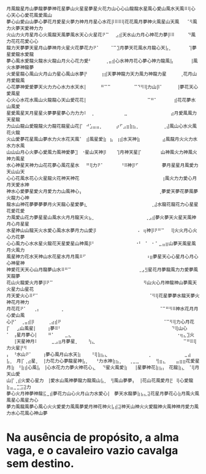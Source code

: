 
<!--
**mkviniciuz/mkviniciuz** is a ✨ _special_ ✨ repository because its `README.md` (this file) appears on your GitHub profile.

Here are some ideas to get you started:

- 🔭 I’m currently working on ...
- 🌱 I’m currently learning ...
- 👯 I’m looking to collaborate on ...
- 🤔 I’m looking for help with ...
- 💬 Ask me about ...
- 📫 How to reach me: ...
- 😄 Pronouns: ...
- ⚡ Fun fact: ...
-->
```
月風龍星月山夢龍夢夢神花星夢山火星星夢星火花力山心心山龍龍水星風心愛山風水天風⠿⢿心心天心心愛花風愛風山
夢心山愛山山夢心夢花月愛星火夢力神月月星心水花⡿⠿⠿⢿花花風月夢神火風星山天風⠀⠀⠈⠻風力火夢天愛神力力
火山力火月星月心火風龍天風夢風水天心火星花⠟⠉⠀⠀⣠⣾天水山力月心神花力夢⡿⠿⠀⠀⠀⠀⠙風力花花花愛心心
龍力天夢夢天星月山夢神月火星火花夢花力⠟⠁⠀⠀⠀⠈⠉⣹月夢天花風水月龍心天⣧⡀⠀⠀⠀⠀⠀⢹夢星愛龍水愛龍
夢心風水愛龍火龍水火龍山月火心花力愛⠃⠀⠀⠀⠀⢀⣤⣾心水神月花心夢心神力龍風⣧⠀⠀⠀⠀⠀⢸風火水夢神龍夢
火愛星龍心風山火月山力星心風山水夢⡟⠀⠀⠀⠀⢰⣾天夢神龍力天力風力神龍力星⠀⠀⠀⠀⢀花月山月愛龍風
心花夢神愛愛夢天火力力心水力水天水⡇⠀⠀⠀⠀⠛⠉⠉⠀⠀⠀⠀⠀⠀⠀⠉⠙⠻⢿力山⡿⠁⠀⠀⠀⠀⢸夢花天心愛風星
心火心水花水風山火龍龍心天山愛花花⡇⠀⠀⠀⠀⠀⠀⠀⠀⠀⠀⠀⠀⠀⠀⠀⠀⠀⠀⠉⠛⠁⠀⠀⠀⠀⠀⣾花花夢水山風愛
星愛風星天月星星火夢夢星夢心力力力⠇⠀⢀⠀⠀⠀⠀⠀⠀⠀⠀⠀⣀⠀⠀⠀⠀⠀⠀⠀⠀⠀⠀⠀⠀⠀⣴月愛風風力天星龍
力山山龍山愛龍龍火力龍花龍星山花⡏⠀⠚⣡⣤⣤⡀⠀⠀⠀⠀⡴⠋⣠⣶⣷⣦⡀⠀⠀⠀⠀⠀⠀⠀⢀⣼風山心水火風花火龍
火山愛夢花星風山夢水力火水花天風⠁⠀⣾風星愛⣷⠀⣦⠀⢰⣾水天神⣷⠀⠀⠀⠀  ⠀⣴風龍月火火力水水力水風
山山山月心火夢心愛風力風神愛夢⣹⠀⠐星山天神⡿⠀⠀⠀⢹月神天星⡏⠀⠀⠀⠀⠀ 山神風火力神風火神力風星
水心神星天神力山花花夢心風花星水⠀⠀⠛⢿力⠟⠁⠀⠀⠀⠀⠀⠘⠿神⡿⠋⠀⠀⠀⠀⠀⠀⠀夢月星星月風愛力天山山天
心心花風水花心火星龍火花神天神花⠀⠀⠀⠀⠀⠀⠀⠀⠀⠀⠀⠀⠀⠀⠀⠀⠀⠀⠀⠀⠀⠀⠀  ⢰風火力力愛心月月天愛水神
神水心愛夢星愛火月愛力力山風神心⡄⠀⠀⠀⠀⠀⠀⠀⠀⠀⠀⠀⠀⠀⠀⠀⠀⠀⠀⠀⠀⠀  ⢀夢愛天夢花夢風夢火龍力心神
龍水山神花夢夢夢夢月火天龍心星愛夢⣆⠀⠀⠀⠀⠀⠀⠀⠀⠀⠀⠀⠀⠀⠀⠀⠀⠀⠀⠀⢀⣼水龍花龍花力心星星花愛花愛
力風愛山花力夢星星山風水火月月龍天火⣦⡀⠀⠀⠀⠀⠀⠀⠀⠀⠀⠀⠀⠀⠀⠀⠀⢀⣠⣾夢火夢天火星天風神月心月星星
水星神山山龍天火水愛心風水水夢月力山愛⡿⠀⠀⠀⠀⠀⠀⠀⠀⠀⠀⠀⠀⠠⠀⢶神⡿⠟⠛⠉⠀⠀⢿火火月心火心力花夢
心心風力心水水星火龍花天星愛星山神風⡿⠃⠀⠀⠀⠀⠀⠀⠀⠀⠀⠀⠀⠀⠐⠃⠀⠁⠀⠂⠁⣀⣤⣶山夢天風星風月火風力
風星神力花水天神山水花星水月月風⠿⠋⠀⠀⠀⠀⠀⠀⠀⠀⠀⠀⠀⠀⠀⠀⠀⠀⠀⠀⠰⣶夢星天心心星月心月心心神星神
神愛花天天心山月龍夢山水⠿⠛⠉⠀⠀⠀⠀⠀⠀⠀⠀⠀⠀⠀⠀⠀⠀⠀⠀⠀⠀⠀⠀⢀⣠⣻星花月夢龍風力力愛夢風天龍夢
花山火龍愛火月夢⡿⠟⠉⠀⠀⠀⠀⠀⠀⠀⠀⠀⠀⠀⠀⠀⠀⠀⠀⠀⠀⠀⠀⠀⠀⠀     ⠻山火心月神龍神山夢風天火星力山星花
月天愛火心⠿⠋⠁⠀⠀⠀⠀⠀⠀⠀⠀⠀⠀⠀⠀⠀⠀⠀⠀⠀⠀⠀⠀⠀⠀⠀⠀⠀⠀⠀       ⠈⠻⢿花星夢夢水龍天夢火神花月神力
月花花⠟⠁⠀⠀⢀⡄⠀⠀⠀⠀⠀⠀⢀⠀⠀⠀⠀⠀⠀⠀⠀⠀⠀⠀⠀⠀⠀⠀⠀⠀⠀⠀⠀⠀⠀        ⠈⠉⠛⠻⠿神水花月月心愛山風
心⡟⠁⠀⢀⣤⣾⡿⠀⠀⠀⠀⢀⣴⣾⠟⠀⠀⠀⠀⠀⠀⠀⠀⠀⠀⠀⠀⠀⠀⠀⠀⠀⠀⠀⠀⠀⠀⠀⠀⠀⠀⠀⠀   ⠈⠉⠻⢿力心月花
⡏⠀⠀⣠山風星⡇⠀⠀⠀⢰夢⠿⠃⠀⠀⠀⠀⠀⠀⠀⠀⠀⠀⠀⠀⠀⠀⠀⠀⠀⠀⠀⠀⠀⠀⠀⠀⠀⠀⠀⠀⠀⠀⠀⠀⠀⠙⢿山心
⠁⠀⢠星月夢心⡇⠀⠀⠀⠛⠁⠀⠀⠀⣀⣄⠀⠀⠀⠀⠀⠀⠀⠀⠀⠀⠀⠀⠀⠀⠀⠀⠀⠀⠀⠀⠀⠀⠀⠀⠀⠀⠀⠀   ⠀⠐⢶⣄⣹火
⠀⠀⢸天星神月⠇⠀⠀⠀⠀⣀⣠⣶月夢星⡀⠀⠀⠀⢳⣄⠀⠀⠀⠀⠀⠀⠀⠀⠀⠀⠀⠀⠀⠀⠀⠀⠀⠀⠀         ⠉⠛⠿⢿力火星⡟⠻
⡄⠀⠘水山⠟⠁⠀⠀⠀⢰夢心風月山水天⣷⠀⠀⠀⠘⢿⣷⣦⣄⠀⠀⠀⠀⠀⠀⠀⠀⠀⠀⠀⠀⢀⠀⠀⠀⠀⠀⠀⠀⠀⠀⠀⣀⣴
⣧⡀⠀月⡏⢀⣴星⡀⠀⢸力花力心夢龍星神⣧⡀⠀⠀⠘力水神⣷⣦⡀⠀⠀⢀⣀⣀⠀⠀⠀⠀⠀⢻⣶⣄⠀⠀⠀⣤⣶⣶花愛星
月⣷⠀⠘⣷⣾心風⣧⠀⢸心水花力力夢火神花心⣄⠀⠀⠙星火風愛⣷⠀⠀⢸星夢神花⣷⣦⡄⠀花龍⣷⣄⠀⠈⢿月天山愛
山⡏⢀⣾火愛心星力⠀⢸愛水山風神夢龍力龍風山⣧⡀⠀⢻風山夢夢⡄⠀⢸花山花風愛月⣟⠀⢿心愛龍⣷⣤⣀⣉⣩⣽力
夢心火月神夢神龍⣯⣀⣾夢花力山心火月山力水愛心⡇⠀夢天水龍夢⣷⣦⣄⣽花星月夢花心⣷月風火風風星心風星力心
夢力風龍風夢心風心火火愛愛力風風夢愛月神花神火⣧⣾⣽神天山神火火愛龍神火風神神月愛力風力水心花風心神山夢
```

<h1>Na ausência de propósito, a alma vaga, e o cavaleiro vazio cavalga sem destino.</h1>
